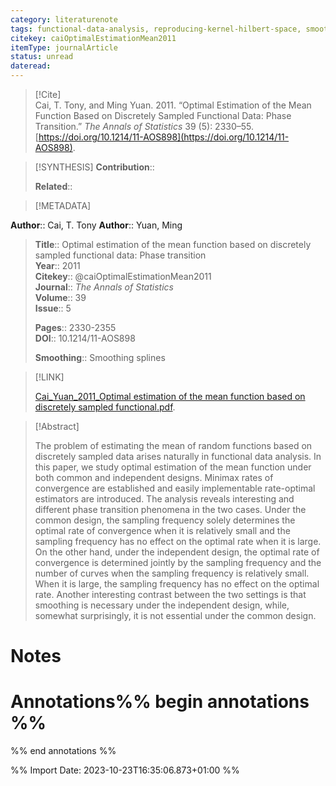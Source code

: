 ```yaml
---
category: literaturenote
tags: functional-data-analysis, reproducing-kernel-hilbert-space, smoothing-splines, minimax-theory, mean-function-estimation
citekey: caiOptimalEstimationMean2011
itemType: journalArticle
status: unread  
dateread:  
---
```


> [!Cite]  
> Cai, T. Tony, and Ming Yuan. 2011. “Optimal Estimation of the Mean Function Based on Discretely Sampled Functional Data: Phase Transition.” _The Annals of Statistics_ 39 (5): 2330–55. [https://doi.org/10.1214/11-AOS898](https://doi.org/10.1214/11-AOS898).

> [!SYNTHESIS] 
>**Contribution**::
>
>**Related**:: 
>

> [!METADATA]  
>
**Author**:: Cai, T. Tony
**Author**:: Yuan, Ming<br>
> **Title**:: Optimal estimation of the mean function based on discretely sampled functional data: Phase transition    
> **Year**:: 2011     
> **Citekey**:: @caiOptimalEstimationMean2011    
>**Journal**:: *The Annals of Statistics*    
>**Volume**:: 39    
>**Issue**:: 5     
>    
>    
>     
> **Pages**:: 2330-2355    
>**DOI**:: 10.1214/11-AOS898    
>
> **Smoothing**:: Smoothing splines

> [!LINK] 
>
> [Cai_Yuan_2011_Optimal estimation of the mean function based on discretely sampled functional.pdf](file:///Users/steven/Library/CloudStorage/GoogleDrive-steven.golovkine@ul.ie/My%20Drive/bibliography/The%20Annals%20of%20Statistics/2011/Cai_Yuan_2011_Optimal%20estimation%20of%20the%20mean%20function%20based%20on%20discretely%20sampled%20functional2.pdf).

>[!Abstract]
>
>The problem of estimating the mean of random functions based on discretely sampled data arises naturally in functional data analysis. In this paper, we study optimal estimation of the mean function under both common and independent designs. Minimax rates of convergence are established and easily implementable rate-optimal estimators are introduced. The analysis reveals interesting and different phase transition phenomena in the two cases. Under the common design, the sampling frequency solely determines the optimal rate of convergence when it is relatively small and the sampling frequency has no effect on the optimal rate when it is large. On the other hand, under the independent design, the optimal rate of convergence is determined jointly by the sampling frequency and the number of curves when the sampling frequency is relatively small. When it is large, the sampling frequency has no effect on the optimal rate. Another interesting contrast between the two settings is that smoothing is necessary under the independent design, while, somewhat surprisingly, it is not essential under the common design.
>>


# Notes<br>
# Annotations%% begin annotations %%  
 
  
%% end annotations %%

%% Import Date: 2023-10-23T16:35:06.873+01:00 %%
